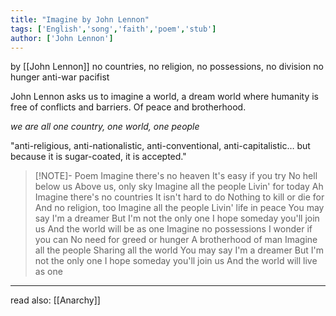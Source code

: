 ```yaml
---
title: "Imagine by John Lennon"
tags: ['English','song','faith','poem','stub']
author: ['John Lennon']
---
```

by [[John Lennon]]
no countries, no religion, no possessions, no division
no hunger
anti-war 
pacifist 

John Lennon asks us to imagine a world, a dream world where humanity is free of conflicts and barriers. Of peace and brotherhood.

*we are all one country, one world, one people*


"anti-religious, anti-nationalistic, anti-conventional, anti-capitalistic… but because it is sugar-coated, it is accepted."


>[!NOTE]- Poem
Imagine there's no heaven
It's easy if you try
No hell below us
Above us, only sky
Imagine all the people
Livin' for today
Ah
Imagine there's no countries
It isn't hard to do
Nothing to kill or die for
And no religion, too
Imagine all the people
Livin' life in peace
You may say I'm a dreamer
But I'm not the only one
I hope someday you'll join us
And the world will be as one
Imagine no possessions
I wonder if you can
No need for greed or hunger
A brotherhood of man
Imagine all the people
Sharing all the world
You may say I'm a dreamer
But I'm not the only one
I hope someday you'll join us
And the world will live as one


---
read also: [[Anarchy]]
